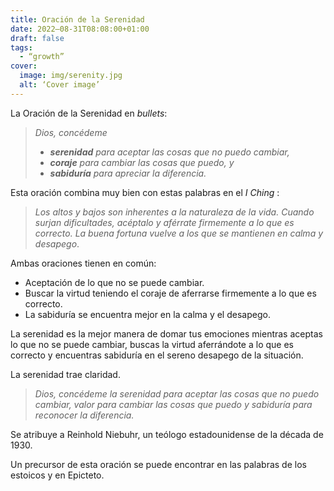 ```yaml
---
title: Oración de la Serenidad
date: 2022–08-31T08:08:00+01:00
draft: false
tags:
  - “growth”
cover:
  image: img/serenity.jpg
  alt: ‘Cover image’
---
```

La Oración de la Serenidad en *bullets*:

> *Dios, concédeme*
> - ***serenidad** para aceptar las cosas que no puedo cambiar,*
> - ***coraje** para cambiar las cosas que puedo, y*
> - ***sabiduría** para apreciar la diferencia.*

Esta oración combina muy bien con estas palabras en el *I Ching* :

> *Los altos y bajos son inherentes a la naturaleza de la vida.*
> *Cuando surjan dificultades, acéptalo y aférrate firmemente a lo que es correcto.*
> *La buena fortuna vuelve a los que se mantienen en calma y desapego*.

Ambas oraciones tienen en común:
- Aceptación de lo que no se puede cambiar.
- Buscar la virtud teniendo el coraje de aferrarse firmemente a lo que es correcto.
- La sabiduría se encuentra mejor en la calma y el desapego.

La serenidad es la mejor manera de domar tus emociones mientras aceptas lo que no se puede cambiar, buscas la virtud aferrándote a lo que es correcto y encuentras sabiduría en el sereno desapego de la situación.

La serenidad trae claridad.

> *Dios, concédeme la serenidad para aceptar las cosas que no puedo cambiar, valor para cambiar las cosas que puedo y sabiduría para reconocer la diferencia.*

Se atribuye a Reinhold Niebuhr, un teólogo estadounidense de la década de 1930.

Un precursor de esta oración se puede encontrar en las palabras de los estoicos y en Epicteto.